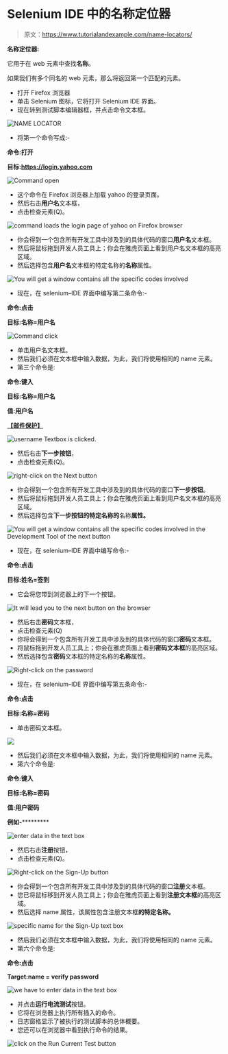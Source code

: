 # Selenium IDE 中的名称定位器

> 原文：<https://www.tutorialandexample.com/name-locators/>

**名称定位器:**

它用于在 web 元素中查找**名称**。

如果我们有多个同名的 web 元素，那么将返回第一个匹配的元素。

*   打开 Firefox 浏览器
*   单击 Selenium 图标，它将打开 Selenium IDE 界面。
*   现在转到测试脚本编辑器框，并点击命令文本框。

![NAME LOCATOR](img/3c70f2d32b0d844de2421803c1375026.png)

*   将第一个命令写成:-

**命令:打开**

**目标:https://login.yahoo.com**

![Command open](img/0f88a75bf62f3019c9b042d3ec98065c.png)

*   这个命令在 Firefox 浏览器上加载 yahoo 的登录页面。
*   然后右击**用户名**文本框，
*   点击检查元素(Q)。

![command loads the login page of yahoo on Firefox browser](img/39c9325aa98b5ca0243ec4caff084607.png)

*   你会得到一个包含所有开发工具中涉及到的具体代码的窗口**用户名**文本框。
*   然后将鼠标拖到开发人员工具上；你会在雅虎页面上看到用户名文本框的高亮区域。
*   然后选择包含**用户名**文本框的特定名称的**名称**属性。

![You will get a window contains all the specific codes involved](img/114744e85806a874a74f16782600b64e.png)

*   现在，在 selenium–IDE 界面中编写第二条命令:-

**命令:点击**

**目标:名称=用户名**

![Command click ](img/6782c372f5f546619dc0c3a830cf9eb4.png)

*   单击用户名文本框。
*   然后我们必须在文本框中输入数据，为此，我们将使用相同的 name 元素。
*   第三个命令是:

**命令:键入**

**目标:名称=用户名**

**值:用户名**

[**【邮件保护】**](/cdn-cgi/l/email-protection#a8cd86cf8685d0d1d29999e8d1c9c0c7c786cbc7c5)

![username Textbox is clicked.](img/c0b34b857d66fa57f1e76af70a757b5e.png)

*   然后右击**下一步按钮**，
*   点击检查元素(Q)。

![right-click on the Next button ](img/ffa3e8001486d5a5c976dd3397e484a2.png)

*   你会得到一个包含所有开发工具中涉及到的具体代码的窗口**下一步按钮**。
*   然后将鼠标拖到开发人员工具上；你会在雅虎页面上看到用户名文本框的高亮区域。
*   然后选择包含**下一步按钮的特定名称的**名称**属性。**

![You will get a window contains all the specific codes involved in the Development Tool of the next button](img/4788656a1bf1c91a0b53f2d44d7c51b2.png)

*   现在，在 selenium–IDE 界面中编写命令:-

**命令:点击**

**目标:姓名=签到**

*   它会将您带到浏览器上的下一个按钮。

![It will lead you to the next button on the browser](img/1a95a1f50a0f64ef6179641701ded41d.png)

*   然后右击**密码**文本框，
*   点击检查元素(Q)
*   你将会得到一个包含所有开发工具中涉及到的具体代码的窗口**密码**文本框。
*   将鼠标拖到开发人员工具上；你会在雅虎页面上看到**密码文本框**的高亮区域。
*   然后选择包含**密码**文本框的特定名称的**名称**属性。

![Right-click on the password](img/421839c2cafb1115968f1c319d8b5403.png)

*   现在，在 selenium–IDE 界面中编写第五条命令:-

**命令:点击**

**目标:名称=密码**

*   单击密码文本框。

![](img/2dcd93f5f90891b18824c205c9d9967b.png)

*   然后我们必须在文本框中输入数据，为此，我们将使用相同的 name 元素。
*   第六个命令是:

**命令:键入**

**目标:名称=密码**

**值:用户密码**

**例如-***********

![enter data in the text box](img/bb9f3b5417039c092d26caceeebb8aae.png)

*   然后右击**注册**按钮，
*   点击检查元素(Q)。

![Right-click on the Sign-Up button](img/f5bdae80d5e4b05e9455de84d3fe4dbc.png)

*   你会得到一个包含所有开发工具中涉及到的具体代码的窗口**注册**文本框。
*   您已将鼠标移到开发人员工具上；你会在雅虎页面上看到**注册文本框**的高亮区域。
*   然后选择 name 属性，该属性包含注册文本框**的特定名称。**

![specific name for the Sign-Up text box](img/0a202b9ddc91f27e09db7ca5ebd613bc.png)

*   然后我们必须在文本框中输入数据，为此，我们将使用相同的 name 元素。
*   第六个命令是:

**命令:点击**

**Target:name = verify password**

![we have to enter data in the text box](img/b587b82da211476c65220830eb08cb64.png)

*   并点击**运行电流测试**按钮。
*   它将在浏览器上执行所有插入的命令。
*   日志窗格显示了被执行的测试脚本的总体概要。
*   您还可以在浏览器中看到执行命令的结果。

![click on the Run Current Test button](img/9a02cc8c1dd199ae05e846311b9760d4.png)